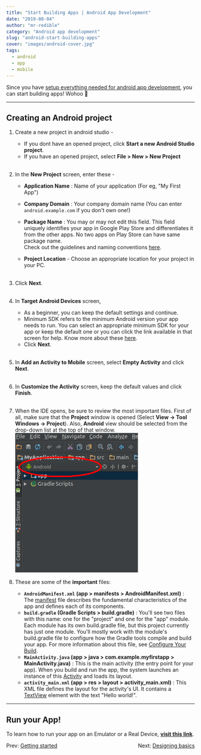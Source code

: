 ```yaml
---
title: "Start Building Apps | Android App Development"
date: "2019-08-04"
author: "mr-redible"
category: "Android app development"
slug: "android-start-building-apps"
cover: "images/android-cover.jpg"
tags:
  - android
  - app
  - mobile
---
```


Since you have [setup everything needed for android app development](/android-getting-started), you can start building apps! Wohoo 🙌

---

## Creating an Android project

1. Create a new project in android studio -
   - If you dont have an opened project, click **Start a new Android Studio project**.
   - If you have an opened project, select **File > New > New Project**<br /><br />
2. In the **New Project** screen, enter these -

   - **Application Name** : Name of your application <Any name which you like> (For eg, "My First App")
   - **Company Domain** : Your company domain name (You can enter `android.example.com` if you don't own one!)
   - **Package Name** : You may or may not edit this field. This field uniquely identifies your app in Google Play Store and differentiates it from the other apps. No two apps on Play Store can have same package name.<br/>
     Check out the guidelines and naming conventions [here](https://developer.android.com/guide/topics/manifest/manifest-element.html#package).

   - **Project Location** - Choose an appropriate location for your project in your PC.<br /><br />

3. Click **Next**.<br /><br />
4. In **Target Android Devices** screen,
   - As a beginner, you can keep the default settings and continue.
   - Minimum SDK refers to the minimum Android version your app needs to run. You can select an appropriate minimum SDK for your app or keep the default one or you can click the link available in that screen for help. Know more about these [here](https://developer.android.com/training/basics/supporting-devices/platforms.html).
   - Click **Next**.<br /><br />
5. In **Add an Activity to Mobile** screen, select **Empty Activity** and click **Next**.<br /><br />
6. In **Customize the Activity** screen, keep the default values and click **Finish**.<br /><br />
7. When the IDE opens, be sure to review the most important files. First of all, make sure that the **Project** window is opened (Select **View -> Tool Windows -> Project**). Also, **Android** view should be selected from the drop-down list at the top of that window.
   ![Android project](./Project_Android.png)

8. These are some of the **important** files:

   - **`AndroidManifest.xml` (app > manifests > AndroidManifest.xml)** : The [manifest](https://developer.android.com/guide/topics/manifest/manifest-intro.html) file describes the fundamental characteristics of the app and defines each of its components.
   - **`build.gradle` (Gradle Scripts > build.gradle)** : You'll see two files with this name: one for the "project" and one for the "app" module. Each module has its own build.gradle file, but this project currently has just one module. You'll mostly work with the module's build.gradle file to configure how the Gradle tools compile and build your app. For more information about this file, see [Configure Your Build](https://developer.android.com/studio/build/index.html).
   - **`MainActivity.java` (app > java > com.example.myfirstapp > MainActivity.java)** : This is the main activity (the entry point for your app). When you build and run the app, the system launches an instance of this [Activity](https://developer.android.com/reference/android/app/Activity.html) and loads its layout.
   - **`activity_main.xml` (app > res > layout > activity_main.xml)** : This XML file defines the layout for the activity's UI. It contains a [TextView](https://developer.android.com/reference/android/widget/TextView.html) element with the text "Hello world!".

---

## Run your App!

To learn how to run your app on an Emulator or a Real Device, [**visit this link**](https://developer.android.com/training/basics/firstapp/running-app.html).

<div style="width: 100%; display: flex; justify-content: space-between;">
  <span>Prev: <a href="/android-getting-started">Getting started</a></span>
  <span>Next: <a href="/android-designing-basics">Designing basics</a></span>
</div>
